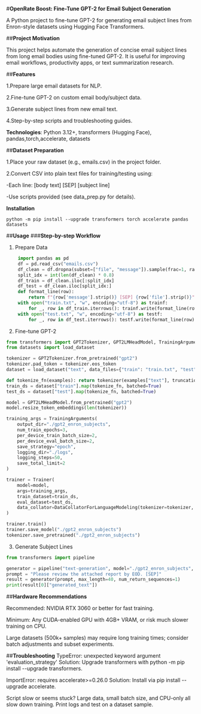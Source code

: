 #**OpenRate Boost: Fine-Tune GPT-2 for Email Subject Generation**


A Python project to fine-tune GPT-2 for generating email subject lines from Enron-style datasets using Hugging Face Transformers.


##**Project Motivation**


This project helps automate the generation of concise email subject lines from long email bodies using fine-tuned GPT-2. It is useful for improving email workflows, productivity apps, or text summarization research.

##**Features**

1.Prepare large email datasets for NLP.

2.Fine-tune GPT-2 on custom email body/subject data.

3.Generate subject lines from new email text.

4.Step-by-step scripts and troubleshooting guides.

**Technologies**: Python 3.12+, transformers (Hugging Face), pandas,torch,accelerate, datasets


##**Dataset Preparation**


1.Place your raw dataset (e.g., emails.csv) in the project folder.

2.Convert CSV into plain text files for training/testing using:

   -Each line: [body text] [SEP] [subject line]

   -Use scripts provided (see data_prep.py for details).

**Installation**

    python -m pip install --upgrade transformers torch accelerate pandas datasets
##**Usage**
###**Step-by-step Workflow**

1. Prepare Data
   ``` python
    import pandas as pd
    df = pd.read_csv("emails.csv")
    df_clean = df.dropna(subset=["file", "message"]).sample(frac=1, random_state=42)
    split_idx = int(len(df_clean) * 0.8)
    df_train = df_clean.iloc[:split_idx]
    df_test = df_clean.iloc[split_idx:]
    def format_line(row):
        return f"{row['message'].strip()} [SEP] {row['file'].strip()}"
    with open("train.txt", "w", encoding="utf-8") as trainf:
        for _, row in df_train.iterrows(): trainf.write(format_line(row) + "\n")
    with open("test.txt", "w", encoding="utf-8") as testf:
        for _, row in df_test.iterrows(): testf.write(format_line(row) + "\n")
   ```


2. Fine-tune GPT-2
```python
from transformers import GPT2Tokenizer, GPT2LMHeadModel, TrainingArguments, Trainer, DataCollatorForLanguageModeling
from datasets import load_dataset

tokenizer = GPT2Tokenizer.from_pretrained("gpt2")
tokenizer.pad_token = tokenizer.eos_token
dataset = load_dataset("text", data_files={"train": "train.txt", "test": "test.txt"})

def tokenize_fn(examples): return tokenizer(examples["text"], truncation=True, padding="max_length", max_length=128)
train_ds = dataset["train"].map(tokenize_fn, batched=True)
test_ds = dataset["test"].map(tokenize_fn, batched=True)

model = GPT2LMHeadModel.from_pretrained("gpt2")
model.resize_token_embeddings(len(tokenizer))

training_args = TrainingArguments(
    output_dir="./gpt2_enron_subjects",
    num_train_epochs=3,
    per_device_train_batch_size=2,
    per_device_eval_batch_size=2,
    save_strategy="epoch",
    logging_dir="./logs",
    logging_steps=50,
    save_total_limit=2
)

trainer = Trainer(
    model=model,
    args=training_args,
    train_dataset=train_ds,
    eval_dataset=test_ds,
    data_collator=DataCollatorForLanguageModeling(tokenizer=tokenizer, mlm=False),
)

trainer.train()
trainer.save_model("./gpt2_enron_subjects")
tokenizer.save_pretrained("./gpt2_enron_subjects")
```


3. Generate Subject Lines
```python
from transformers import pipeline

generator = pipeline("text-generation", model="./gpt2_enron_subjects", tokenizer="./gpt2_enron_subjects")
prompt = "Please review the attached report by EOD. [SEP]"
result = generator(prompt, max_length=40, num_return_sequences=1)
print(result[0]["generated_text"])
```
##**Hardware Recommendations**

Recommended: NVIDIA RTX 3060 or better for fast training.

Minimum: Any CUDA-enabled GPU with 4GB+ VRAM, or risk much slower training on CPU.

Large datasets (500k+ samples) may require long training times; consider batch adjustments and subset experiments.

##**Troubleshooting**
TypeError: unexpected keyword argument 'evaluation_strategy'
Solution: Upgrade transformers with python -m pip install --upgrade transformers.

ImportError: requires accelerate>=0.26.0
Solution: Install via pip install --upgrade accelerate.

Script slow or seems stuck?
Large data, small batch size, and CPU-only all slow down training. Print logs and test on a dataset sample.
